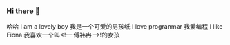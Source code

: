 ### Hi there 👋

<!--
**yolanda2010/yolanda2010** is a ✨ _special_ ✨ repository because its `README.md` (this file) appears on your GitHub profile.

Here are some ideas to get you started:

- 🔭 I’m currently working on ...
- 🌱 I’m currently learning ...
- 👯 I’m looking to collaborate on ...
- 🤔 I’m looking for help with ...
- 💬 Ask me about ...
- 📫 How to reach me: ...
- 😄 Pronouns: ...
- ⚡ Fun fact: ...
-->
哈哈
I am a lovely boy
我是一个可爱的男孩纸
I love progranmar
我爱编程
I like Fiona
我喜欢一个叫<!–– 傅祎冉––>!的女孩
